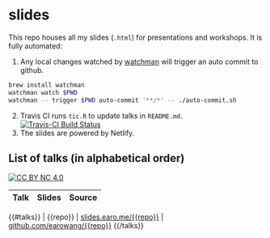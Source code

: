 # slides

This repo houses all my slides (`.html`) for presentations and workshops. It is fully automated:

1. Any local changes watched by [watchman](https://facebook.github.io/watchman/) will trigger an auto commit to github.

```sh
brew install watchman
watchman watch $PWD
watchman -- trigger $PWD auto-commit '**/*' -- ./auto-commit.sh
```

2. Travis CI runs `tic.R` to update talks in `README.md`. [![Travis-CI Build Status](https://travis-ci.org/earowang/slides.svg?branch=master)](https://travis-ci.org/earowang/slides)
3. The slides are powered by Netlify.

## List of talks (in alphabetical order)

[![CC BY NC 4.0](https://img.shields.io/badge/License-CC%20BY%20NC%204.0-green.svg)](https://creativecommons.org/licenses/by-nc/4.0/)

| Talk        | Slides      | Source |
| ----------- | ----------- | ------ |
{{#talks}}
| {{repo}} | [slides.earo.me/{{repo}}](https://slides.earo.me/{{repo}}) | [github.com/earowang/{{repo}}](https://github.com/earowang/{{repo}})
{{/talks}}
